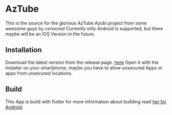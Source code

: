 # AzTube

This is the source for the glorious AzTube Azubi project from some awesome guys by *censored*
Currently only Android is supported, but there maybe will be an IOS Version in the future.

## Installation

Download the latest version from the release page. [here](https://github.com/NouCake/aztube-app/releases)
Open it with the Installer on your smartphone, maybe you have to allow unsecured Apps or apps from unsecured locations.

## Build

This App is build with flutter for more information about building read [her for Android](https://docs.flutter.dev/deployment/android).


